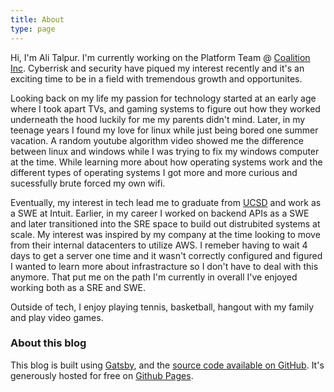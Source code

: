 ```yaml
---
title: About
type: page
---
```


Hi, I'm Ali Talpur. I'm currently working on the Platform Team @ [Coalition Inc](https://coalitioninc.com). Cyberrisk and security have piqued my interest recently and it's an exciting time to be in a field with tremendous growth and opportunites.

Looking back on my life my passion for technology started at an early age where I took apart TVs, and gaming systems to figure out how they worked underneath the hood luckily for me my parents didn't mind. Later, in my teenage years I found my love for linux while just being bored one summer vacation. A random youtube algorithm video showed me the difference between linux and windows while I was trying to fix my windows computer at the time. While learning more about how operating systems work and the different types of operating systems I got more and more curious and sucessfully brute forced my own wifi.

Eventually, my interest in tech lead me to graduate from [UCSD](https://ucsd.edu/) and work as a SWE at Intuit. Earlier, in my career I worked on backend APIs as a SWE and later transitioned into the SRE space to build out distrubited systems at scale. My interest was inspired by my company at the time looking to move from their internal datacenters to utilize AWS. I remeber having to wait 4 days to get a server one time and it wasn't correctly configured and figured I wanted to learn more about infrastracture so I don't have to deal with this anymore. That put me on the path I'm currently in overall I've enjoyed working both as a SRE and SWE.

Outside of tech, I enjoy playing tennis, basketball, hangout with my family and play video games.

### About this blog

This blog is built using [Gatsby](https://www.gatsbyjs.org), and the [source code available on GitHub](https://github.com/MirTalpur/mirtalpur.github.io). It's generously hosted for free on [Github Pages](https://pages.github.com/).
